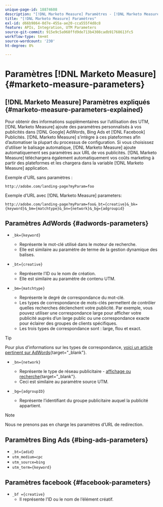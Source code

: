 ```yaml
---
unique-page-id: 18874608
description: "[!DNL Marketo Measure] Paramètres - [!DNL Marketo Measure]"
title: "[!DNL Marketo Measure] Paramètres"
exl-id: d66b9864-0d7e-455a-ae20-cca555f4d8c8
feature: APIs, Integration, UTM Parameters
source-git-commit: 915e9c5a968ffd9de713b4308cadb91768613fc5
workflow-type: tm+mt
source-wordcount: '230'
ht-degree: 0%

---
```


# Paramètres [!DNL Marketo Measure] {#marketo-measure-parameters}

## [!DNL Marketo Measure] Paramètres expliqués {#marketo-measure-parameters-explained}

Pour obtenir des informations supplémentaires sur l’utilisation des UTM, [!DNL Marketo Measure] ajoute des paramètres personnalisés à vos publicités dans [!DNL Google] AdWords, Bing Ads et [!DNL Facebook] Publicités. [!DNL Marketo Measure] s’intègre à ces plateformes afin d’automatiser la plupart du processus de configuration. Si vous choisissez d’utiliser le balisage automatique, [!DNL Marketo Measure] ajoute automatiquement ses paramètres aux URL de vos publicités. [!DNL Marketo Measure] téléchargera également automatiquement vos coûts marketing à partir des plateformes et les chargera dans la variable [!DNL Marketo Measure] application.

Exemple d&#39;URL sans paramètres :

`http://adobe.com/landing-page?myParam=foo`

Exemple d’URL avec [!DNL Marketo Measure] parameters:

`http://adobe.com/landing-page?myParam=foo&_bt={creative}&_bk={keyword}&_bm={matchtype}&_bn={network}&_bg={adgroupid}`

## Paramètres AdWords {#adwords-parameters}

* `_bk={keyword}`
   * Représente le mot-clé utilisé dans le moteur de recherche.
   * Elle est similaire au paramètre de terme de la gestion dynamique des balises.

* `_bt={creative}`
   * Représente l’ID ou le nom de création.
   * Elle est similaire au paramètre de contenu UTM.

* `_bm={matchtype}`
   * Représente le degré de correspondance du mot-clé.
   * Les types de correspondance de mots-clés permettent de contrôler quelles recherches déclenchent votre publicité. Par exemple, vous pouvez utiliser une correspondance large pour afficher votre publicité auprès d’un large public ou une correspondance exacte pour éclairer des groupes de clients spécifiques.
   * Les trois types de correspondance sont : large, flou et exact.

>[!TIP]
>
>Pour plus d’informations sur les types de correspondance, [voici un article pertinent sur AdWords](https://support.google.com/adwords/answer/2497836?hl=en){target="_blank"}.

* `_bn={network}`
   * Représente le type de réseau publicitaire - [affichage ou recherche](https://support.google.com/adwords/answer/1752334?hl=en){target="_blank"}.
   * Ceci est similaire au paramètre source UTM.

* `_bg={adgroupID}`
   * Représente l’identifiant du groupe publicitaire auquel la publicité appartient.

>[!NOTE]
>
>Nous ne prenons pas en charge les paramètres d’URL de redirection.

## Paramètres Bing Ads {#bing-ads-parameters}

* `_bt={adid}`
* `utm_medium=cpc`
* `utm_source=bing`
* `utm_term={keyword}`

## Paramètres facebook {#facebook-parameters}

* `_bf ={creative}`
   * Il représente l’ID ou le nom de l’élément créatif.
